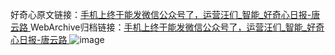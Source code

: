 好奇心原文链接：[手机上终于能发微信公众号了，运营汪们_智能_好奇心日报-唐云路 ](https://www.qdaily.com/articles/11827.html)
WebArchive归档链接：[手机上终于能发微信公众号了，运营汪们_智能_好奇心日报-唐云路 ](http://web.archive.org/web/20181010211923/http://www.qdaily.com:80/articles/11827.html)
![image](http://ww3.sinaimg.cn/large/007d5XDply1g3waqqcj1rj30u03nv4qp)